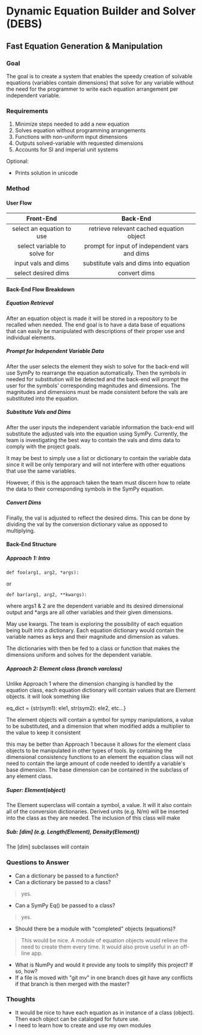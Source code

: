 # Dynamic Equation Builder and Solver (DEBS)

## Fast Equation Generation & Manipulation

### Goal

The goal is to create a system that enables the speedy
creation of solvable equations (variables contain dimensions)
that solve for any variable without the need for the
programmer to write each equation arrangement per independent
variable.

### Requirements

1. Minimize steps needed to add a new equation
2. Solves equation without programming arrangements
3. Functions with non-uniform input dimensions
4. Outputs solved-variable with requested dimensions
5. Accounts for SI and imperial unit systems

Optional:
* Prints solution in unicode

### Method
#### User Flow

| Front-End | Back-End |
| :-------: | :------: |
| select an equation to use | retrieve relevant cached equation object |
| select variable to solve for | prompt for input of independent vars and dims |
| input vals and dims | substitute vals and dims into equation |
| select desired dims | convert dims |

#### Back-End Flow Breakdown
##### Equation Retrieval
After an equation object is made it will be stored in a
repository to be recalled when needed. The end goal is
to have a data base of equations that can easily be manipulated
with descriptions of their proper use and individual elements.

##### Prompt for Independent Variable Data
After the user selects the element they wish to solve for the
back-end will use SymPy to rearrange the equation automatically.
Then the symbols in needed for substitution will be detected
and the back-end will prompt the user for the symbols' corresponding
magnitudes and dimensions. The magnitudes and dimensions must
be made consistent before the vals are substituted into the equation.

##### Substitute Vals and Dims
After the user inputs the independent variable information the
back-end will substitute the adjusted vals into the equation using SymPy.
Currently, the team is investigating the best way to contain
the vals and dims data to comply with the project goals.

It may be best to simply use a list or dictionary to contain
the variable data since it will be only temporary and will not
interfere with other equations that use the same variables.

However, if this is the approach taken the team must discern
how to relate the data to their corresponding symbols in the
SymPy equation.


##### Convert Dims

Finally, the val is adjusted to reflect the desired dims. This
can be done by dividing the val by the conversion dictionary value
as opposed to multiplying.

#### Back-End Structure
##### Approach 1: Intro

```
def foo(arg1, arg2, *args):
```
or
```
def bar(arg1, arg2, **kwargs):
```

where args1 & 2 are the dependent variable and its
desired dimensional output and *args are all other
variables and their given dimensions.

May use kwargs. The team is exploring the possibility
of each equation being built into a dictionary. Each
equation dictionary would contain the variable names
as keys and their magnitude and dimension as values.

The dictionaries with then be fed to a class or function
that makes the dimensions uniform and solves for the
dependent variable.


##### Approach 2: Element class (branch varclass)

Unlike Approach 1 where the dimension changing is handled by the
equation class, each equation dictionary will contain values that
are Element objects. it will look something like

eq_dict = {str(sym1): ele1, str(sym2): ele2, etc...}

The element objects will contain a symbol for sympy manipulations,
a value to be substituted, and a dimension that when modified
adds a multiplier to the value to keep it consistent

this may be better than Approach 1 because it allows for the element
class objects to be manipulated in other types of tools. by containing
the dimensional consistency functions to an element the equation
class will not need to contain the large amount of code needed
to identify a variable's base dimension. The base dimension
can be contained in the subclass of any element class.

##### Super: Element(object)
The Element superclass will contain a symbol, a value.
It will it also contain all of the conversion dictionaries.
Derived units (e.g.  N/m) will be inserted into the class
as they are needed. The inclusion of this class will make


##### Sub: [dim]  (e.g. Length(Element), Density(Element))
The [dim] subclasses will contain



### Questions to Answer

* Can a dictionary be passed to a function?  
* Can a dictionary be passed to a class?  
> yes.
* Can a SymPy Eq() be passed to a class?
> yes.
* Should there be a module with "completed" objects (equations)?  
> This would be nice. A module of equation objects would relieve
> the need to create them every time. It would also prove useful
> in an off-line app.
* What is NumPy and would it provide any tools to simplify this
project? If so, how?
* If a file is moved with "git mv" in one branch does git have
any conflicts if that branch is then merged with the master?


### Thoughts

* It would be nice to have each equation as in instance
of a class (object). Then each object can be cataloged
for future use.
* I need to learn how to create and use my own modules
